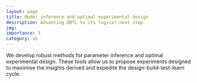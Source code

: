 ```yaml
---
layout: page
title: Model inference and optimal experimental design
description: Advancing DBTL to its logical next step
img:
importance: 3
category: sb
---
```


We develop robust methods for parameter inference and optimal experimental design. These tools allow us to propose experiments designed to maximise the insights derived and expedite the design-build-test-learn cycle.